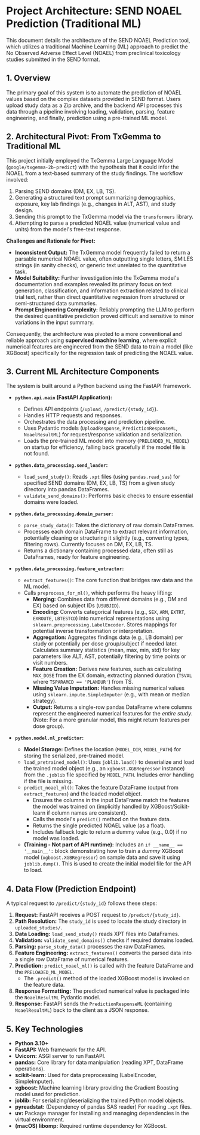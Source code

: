 # Project Architecture: SEND NOAEL Prediction (Traditional ML)

This document details the architecture of the SEND NOAEL Prediction tool, which utilizes a traditional Machine Learning (ML) approach to predict the No Observed Adverse Effect Level (NOAEL) from preclinical toxicology studies submitted in the SEND format.

## 1. Overview

The primary goal of this system is to automate the prediction of NOAEL values based on the complex datasets provided in SEND format. Users upload study data as a Zip archive, and the backend API processes this data through a pipeline involving loading, validation, parsing, feature engineering, and finally, prediction using a pre-trained ML model.

## 2. Architectural Pivot: From TxGemma to Traditional ML

This project initially employed the TxGemma Large Language Model (`google/txgemma-2b-predict`) with the hypothesis that it could infer the NOAEL from a text-based summary of the study findings. The workflow involved:

1.  Parsing SEND domains (DM, EX, LB, TS).
2.  Generating a structured text prompt summarizing demographics, exposure, key lab findings (e.g., changes in ALT, AST), and study design.
3.  Sending this prompt to the TxGemma model via the `transformers` library.
4.  Attempting to parse a predicted NOAEL value (numerical value and units) from the model's free-text response.

**Challenges and Rationale for Pivot:**

*   **Inconsistent Output:** The TxGemma model frequently failed to return a parsable numerical NOAEL value, often outputting single letters, SMILES strings (in sanity checks), or generic text unrelated to the quantitative task.
*   **Model Suitability:** Further investigation into the TxGemma model's documentation and examples revealed its primary focus on text generation, classification, and information extraction related to clinical trial text, rather than direct quantitative regression from structured or semi-structured data summaries.
*   **Prompt Engineering Complexity:** Reliably prompting the LLM to perform the desired quantitative prediction proved difficult and sensitive to minor variations in the input summary.

Consequently, the architecture was pivoted to a more conventional and reliable approach using **supervised machine learning**, where explicit numerical features are engineered from the SEND data to train a model (like XGBoost) specifically for the regression task of predicting the NOAEL value.

## 3. Current ML Architecture Components

The system is built around a Python backend using the FastAPI framework.

*   **`python.api.main` (FastAPI Application):**
    *   Defines API endpoints (`/upload`, `/predict/{study_id}`).
    *   Handles HTTP requests and responses.
    *   Orchestrates the data processing and prediction pipeline.
    *   Uses Pydantic models (`UploadResponse`, `PredictionResponseML`, `NoaelResultML`) for request/response validation and serialization.
    *   Loads the pre-trained ML model into memory (`PRELOADED_ML_MODEL`) on startup for efficiency, falling back gracefully if the model file is not found.

*   **`python.data_processing.send_loader`:**
    *   `load_send_study()`: Reads `.xpt` files (using `pandas.read_sas`) for specified SEND domains (DM, EX, LB, TS) from a given study directory into pandas DataFrames.
    *   `validate_send_domains()`: Performs basic checks to ensure essential domains were loaded.

*   **`python.data_processing.domain_parser`:**
    *   `parse_study_data()`: Takes the dictionary of raw domain DataFrames.
    *   Processes each domain DataFrame to extract relevant information, potentially cleaning or structuring it slightly (e.g., converting types, filtering rows). Currently focuses on DM, EX, LB, TS.
    *   Returns a dictionary containing processed data, often still as DataFrames, ready for feature engineering.

*   **`python.data_processing.feature_extractor`:**
    *   `extract_features()`: The core function that bridges raw data and the ML model.
    *   Calls `preprocess_for_ml()`, which performs the heavy lifting:
        *   **Merging:** Combines data from different domains (e.g., DM and EX) based on subject IDs (`USUBJID`).
        *   **Encoding:** Converts categorical features (e.g., `SEX`, `ARM`, `EXTRT`, `EXROUTE`, `LBTESTCD`) into numerical representations using `sklearn.preprocessing.LabelEncoder`. Stores mappings for potential inverse transformation or interpretation.
        *   **Aggregation:** Aggregates findings data (e.g., LB domain) per study or potentially per dose group/subject if needed later. Calculates summary statistics (mean, max, min, std) for key parameters like ALT, AST, potentially filtering by time points or visit numbers.
        *   **Feature Creation:** Derives new features, such as calculating `MAX_DOSE` from the EX domain, extracting planned duration (`TSVAL` where `TSPARAMCD == 'PLANDUR'`) from TS.
        *   **Missing Value Imputation:** Handles missing numerical values using `sklearn.impute.SimpleImputer` (e.g., with mean or median strategy).
        *   **Output:** Returns a single-row pandas DataFrame where columns represent the engineered numerical features for the *entire study*. (Note: For a more granular model, this might return features per dose group).

*   **`python.model.ml_predictor`:**
    *   **Model Storage:** Defines the location (`MODEL_DIR`, `MODEL_PATH`) for storing the serialized, pre-trained model.
    *   `load_pretrained_model()`: Uses `joblib.load()` to deserialize and load the trained model object (e.g., an `xgboost.XGBRegressor` instance) from the `.joblib` file specified by `MODEL_PATH`. Includes error handling if the file is missing.
    *   `predict_noael_ml()`: Takes the feature DataFrame (output from `extract_features`) and the loaded model object.
        *   Ensures the columns in the input DataFrame match the features the model was trained on (implicitly handled by XGBoost/Scikit-learn if column names are consistent).
        *   Calls the model's `predict()` method on the feature data.
        *   Returns the single predicted NOAEL value (as a float).
        *   Includes fallback logic to return a dummy value (e.g., 0.0) if no model was loaded.
    *   **(Training - Not part of API runtime):** Includes an `if __name__ == '__main__':` block demonstrating how to train a *dummy* XGBoost model (`xgboost.XGBRegressor`) on sample data and save it using `joblib.dump()`. This is used to create the initial model file for the API to load.

## 4. Data Flow (Prediction Endpoint)

A typical request to `/predict/{study_id}` follows these steps:

1.  **Request:** FastAPI receives a POST request to `/predict/{study_id}`.
2.  **Path Resolution:** The `study_id` is used to locate the study directory in `uploaded_studies/`.
3.  **Data Loading:** `load_send_study()` reads XPT files into DataFrames.
4.  **Validation:** `validate_send_domains()` checks if required domains loaded.
5.  **Parsing:** `parse_study_data()` processes the raw DataFrames.
6.  **Feature Engineering:** `extract_features()` converts the parsed data into a single row DataFrame of numerical features.
7.  **Prediction:** `predict_noael_ml()` is called with the feature DataFrame and the `PRELOADED_ML_MODEL`.
    *   The `.predict()` method of the loaded XGBoost model is invoked on the feature data.
8.  **Response Formatting:** The predicted numerical value is packaged into the `NoaelResultML` Pydantic model.
9.  **Response:** FastAPI sends the `PredictionResponseML` (containing `NoaelResultML`) back to the client as a JSON response.

## 5. Key Technologies

*   **Python 3.10+**
*   **FastAPI:** Web framework for the API.
*   **Uvicorn:** ASGI server to run FastAPI.
*   **pandas:** Core library for data manipulation (reading XPT, DataFrame operations).
*   **scikit-learn:** Used for data preprocessing (LabelEncoder, SimpleImputer).
*   **xgboost:** Machine learning library providing the Gradient Boosting model used for prediction.
*   **joblib:** For serializing/deserializing the trained Python model objects.
*   **pyreadstat:** (Dependency of pandas SAS reader) For reading `.xpt` files.
*   **uv:** Package manager for installing and managing dependencies in the virtual environment.
*   **(macOS)** **libomp:** Required runtime dependency for XGBoost. 